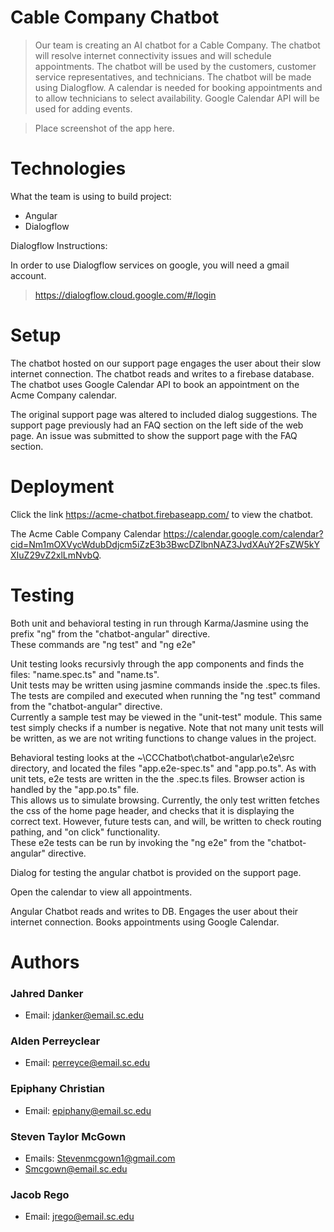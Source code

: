 # Cable Company Chatbot

> Our team is creating an AI chatbot for a Cable Company. The chatbot will resolve internet connectivity issues and will schedule appointments.
The chatbot will be used by the customers, customer service representatives, and technicians. 
The chatbot will be made using Dialogflow. A calendar is needed for booking appointments and to allow
technicians to select availability. Google Calendar API will be used for adding events.

> Place screenshot of the app here.

# Technologies

What the team is using to build project:

* Angular
* Dialogflow

Dialogflow Instructions:

In order to use Dialogflow services on google, you will need a gmail account.

> https://dialogflow.cloud.google.com/#/login

# Setup
The chatbot hosted on our support page engages the user about their slow internet connection. The chatbot reads and writes to a firebase database. The chatbot uses Google Calendar API to book an appointment on the Acme Company calendar. 

The original support page was altered to included dialog suggestions. The support page previously had an FAQ section on the left side of the web page. An issue was submitted to show the support page with the FAQ section.

# Deployment

Click the link https://acme-chatbot.firebaseapp.com/ to view the chatbot.

The Acme Cable Company Calendar https://calendar.google.com/calendar?cid=Nm1mOXVycWdubDdjcm5iZzE3b3BwcDZlbnNAZ3JvdXAuY2FsZW5kYXIuZ29vZ2xlLmNvbQ.

# Testing
Both unit and behavioral testing in run through Karma/Jasmine using the prefix "ng" from the "chatbot-angular" directive.  
These commands are "ng test" and "ng e2e"

Unit testing looks recursivly through the app components and finds the files: "name.spec.ts" and "name.ts".  
Unit tests may be written using jasmine commands inside the .spec.ts files. 
The tests are compiled and executed when running the "ng test" command from the "chatbot-angular" directive.  
Currently a sample test may be viewed in the "unit-test" module.  This same test simply checks if a number is negative.
Note that not many unit tests will be written, as we are not writing functions to change values in the project.

Behavioral testing looks at the ~\CCChatbot\chatbot-angular\e2e\src directory, and located the files "app.e2e-spec.ts" and
"app.po.ts".  As with unit tets, e2e tests are written in the the .spec.ts files.  Browser action is handled by the "app.po.ts" file.  
This allows us to simulate browsing.  Currently, the only test written fetches the css of the home page header, and checks that it is displaying the correct text.  However, future tests can, and will, be written to check routing pathing, and "on click" functionality.  
These e2e tests can be run by invoking the "ng e2e" from the "chatbot-angular" directive.


Dialog for testing the angular chatbot is provided on the support page.

Open the calendar to view all appointments.

Angular Chatbot reads and writes to DB. Engages the user about their internet connection. Books appointments using Google Calendar.

# Authors
### Jahred Danker
* Email: jdanker@email.sc.edu
### Alden Perreyclear
* Email: perreyce@email.sc.edu
### Epiphany Christian
* Email: epiphany@email.sc.edu
### Steven Taylor McGown
* Emails: Stevenmcgown1@gmail.com
* Smcgown@email.sc.edu
### Jacob Rego
* Email: jrego@email.sc.edu
